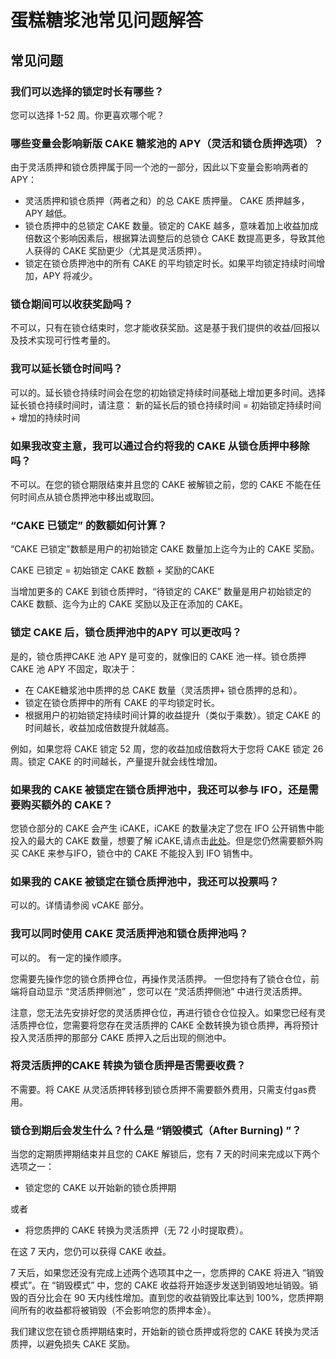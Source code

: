 # 蛋糕糖浆池常见问题解答

## 常见问题

### 我们可以选择的锁定时长有哪些？&#x20;

您可以选择 1-52 周。你更喜欢哪个呢？&#x20;

### 哪些变量会影响新版 CAKE 糖浆池的 APY（灵活和锁仓质押选项）？&#x20;

由于灵活质押和锁仓质押属于同一个池的一部分，因此以下变量会影响两者的 APY：&#x20;

* 灵活质押和锁仓质押（两者之和）的总 CAKE 质押量。 CAKE 质押越多，APY 越低。
* 锁仓质押中的总锁定 CAKE 数量。锁定的 CAKE 越多，意味着加上收益加成倍数这个影响因素后，根据算法调整后的总锁仓 CAKE 数提高更多，导致其他人获得的 CAKE 奖励更少（尤其是灵活质押）。&#x20;
* 锁定在锁仓质押池中的所有 CAKE 的平均锁定时长。如果平均锁定持续时间增加，APY 将减少。&#x20;

### 锁仓期间可以收获奖励吗？

不可以，只有在锁仓结束时，您才能收获奖励。这是基于我们提供的收益/回报以及技术实现可行性考量的。&#x20;

### 我可以延长锁仓时间吗？&#x20;

可以的。延长锁仓持续时间会在您的初始锁定持续时间基础上增加更多时间。选择延长锁仓持续时间时，请注意： 新的延长后的锁仓持续时间 = 初始锁定持续时间 + 增加的持续时间&#x20;

### 如果我改变主意，我可以通过合约将我的 CAKE 从锁仓质押中移除吗？&#x20;

不可以。在您的锁仓期限结束并且您的 CAKE 被解锁​​之前，您的 CAKE 不能在任何时间点从锁仓质押池中移出或取回。

### &#x20;“CAKE 已锁定” 的数额如何计算？&#x20;

“CAKE 已锁定”数额是用户的初始锁定 CAKE 数量加上迄今为止的 CAKE 奖励。&#x20;

CAKE 已锁定 = 初始锁定 CAKE 数额 + 奖励的CAKE&#x20;

当增加更多的 CAKE 到锁仓质押时，“待锁定的 CAKE” 数量是用户初始锁定的 CAKE 数额、迄今为止的 CAKE 奖励以及正在添加的 CAKE。

### 锁定 CAKE 后，锁仓质押池中的APY 可以更改吗？&#x20;

是的，锁仓质押CAKE 池 APY 是可变的，就像旧的 CAKE 池一样。锁仓质押 CAKE 池 APY 不固定，取决于：&#x20;

* 在 CAKE糖浆池中质押的总 CAKE 数量（灵活质押+ 锁仓质押的总和）。&#x20;
* 锁定在锁仓质押中的所有 CAKE 的平均锁定时长。&#x20;
* 根据用户的初始锁定持续时间计算的收益提升（类似于乘数）。锁定 CAKE 的时间越长，收益加成倍数提升就越高。&#x20;

例如，如果您将 CAKE 锁定 52 周，您的收益加成倍数将大于您将 CAKE 锁定 26 周。锁定 CAKE 的时间越长，产量提升就会线性增加。&#x20;

### 如果我的 CAKE 被锁定在锁仓质押池中，我还可以参与 IFO，还是需要购买额外的 CAKE？&#x20;

您锁仓部分的 CAKE 会产生 iCAKE，iCAKE 的数量决定了您在 IFO 公开销售中能投入的最大的 CAKE 数量，想要了解 iCAKE,请点击[此处](../../ifo-initial-farm-offering/icake.md)。但是您仍然需要额外购买 CAKE 来参与IFO，锁仓中的 CAKE 不能投入到 IFO 销售中。

### 如果我的 CAKE 被锁定在锁仓质押池中，我还可以投票吗？&#x20;

可以的。详情请参阅 vCAKE 部分。

### 我可以同时使用 CAKE 灵活质押池和锁仓质押池吗？&#x20;

可以的。 有一定的操作顺序。

您需要先操作您的锁仓质押仓位，再操作灵活质押。 一但您持有了锁仓仓位，前端将自动显示 “灵活质押侧池” ，您可以在 “灵活质押侧池” 中进行灵活质押。 

注意，您无法先安排好您的灵活质押仓位，再进行锁仓仓位投入。如果您已经有灵活质押仓位，您需要将您存在灵活质押的 CAKE 全数转换为锁仓质押，再将预计投入灵活质押的那部分 CAKE 质押入之后出现的侧池中。

### &#x20;将灵活质押的CAKE 转换为锁仓质押是否需要收费？&#x20;

不需要。将 CAKE 从灵活质押转移到锁仓质押不需要额外费用，只需支付gas费用。&#x20;

### 锁仓到期后会发生什么？什么是 “销毁模式（After Burning) ”？

当您的定期质押期结束并且您的 CAKE 解锁后，您有 7 天的时间来完成以下两个选项之一：

* 锁定您的 CAKE 以开始新的锁仓质押期&#x20;

或者

* 将您质押的 CAKE 转换为灵活质押（无 72 小时提取费）。

在这 7 天内，您仍可以获得 CAKE 收益。

7 天后，如果您还没有完成上述两个选项其中之一，您质押的 CAKE 将进入 “销毁模式”。在 “销毁模式” 中，您的 CAKE 收益将开始逐步发送到销毁地址销毁。销毁的百分比会在 90 天内线性增加。直到您的收益销毁比率达到 100%，您质押期间所有的收益都将被销毁（不会影响您的质押本金）。

我们建议您在锁仓质押期结束时，开始新的锁仓质押或将您的 CAKE 转换为灵活质押，以避免损失 CAKE 奖励。
